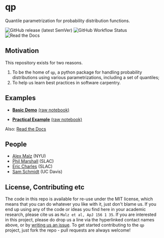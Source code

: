 # qp

Quantile parametrization for probability distribution functions.

![GitHub release (latest SemVer)](https://img.shields.io/github/v/release/LSSTDESC/qp)
![GitHub Workflow Status](https://img.shields.io/github/actions/workflow/status/LSSTDESC/qp/python-package.yml)
![Read the Docs](https://img.shields.io/readthedocs/qp)

## Motivation
This repository exists for two reasons.

1. To be the home of `qp`, a python package for handling probability distributions using various parametrizations, including a set of quantiles;
2. To help us learn best practices in software carpentry.

## Examples

* **[Basic Demo](http://htmlpreview.github.io/?https://github.com/LSSTDESC/qp/blob/master/docs/demo.html)** [(raw notebook)](https://github.com/LSSTDESC/qp/blob/master/nb/demo.ipynb)

* **[Practical Example](http://htmlpreview.github.io/?https://github.com/LSSTDESC/qp/blob/master/docs/practical_example.html)** [(raw notebook)](https://github.com/LSSTDESC/qp/blob/master/nb/practical_example.ipynb)

Also: [Read the Docs](http://qp.readthedocs.io/)


## People

* [Alex Malz](https://github.com/LSSTDESC/qp/issues/new?body=@aimalz) (NYU)
* [Phil Marshall](https://github.com/LSSTDESC/qp/issues/new?body=@drphilmarshall) (SLAC)
* [Eric Charles](https://github.com/LSSTDESC/qp/issues/new?body=@eacharles) (SLAC)
* [Sam Schmidt](https://github.com/LSSTDESC/qp/issues/new?body=@sschmidt) (UC Davis)

## License, Contributing etc

The code in this repo is available for re-use under the MIT license, which means that you can do whatever you like with it, just don't blame us. If you end up using any of the code or ideas you find here in your academic research, please cite us as `Malz et al, ApJ 156 1 35`. If you are interested in this project, please do drop us a line via the hyperlinked contact names above, or by [writing us an issue](https://github.com/aimalz/qp/issues/new). To get started contributing to the `qp` project, just fork the repo - pull requests are always welcome!






